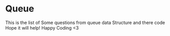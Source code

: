 # Queue
This is the list of Some questions from queue data Structure and there code
Hope it will help! 
Happy Coding <3
